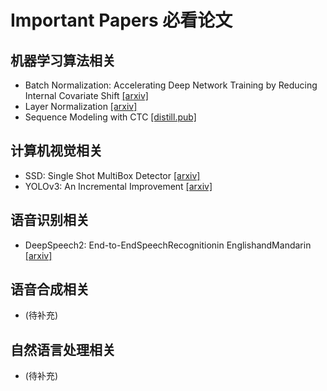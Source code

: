 # Important Papers 必看论文
## 机器学习算法相关

* Batch Normalization: Accelerating Deep Network Training by Reducing Internal Covariate Shift [[arxiv]](<https://arxiv.org/abs/1502.03167>)
* Layer Normalization [[arxiv]](<https://arxiv.org/abs/1607.06450>)
* Sequence Modeling with CTC [[distill.pub]](<https://distill.pub/2017/ctc/>)

## 计算机视觉相关

* SSD: Single Shot MultiBox Detector [[arxiv]](<https://arxiv.org/abs/1512.02325>)
* YOLOv3: An Incremental Improvement [[arxiv]](<https://arxiv.org/abs/1804.02767>)

## 语音识别相关

* DeepSpeech2: End-to-EndSpeechRecognitionin EnglishandMandarin [[arxiv]](<https://arxiv.org/abs/1512.02595v1>)

## 语音合成相关

* (待补充)

## 自然语言处理相关

* (待补充)